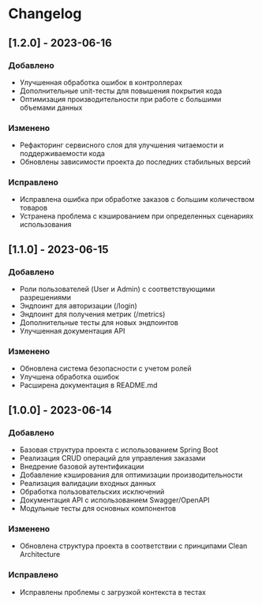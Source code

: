 # Changelog

## [1.2.0] - 2023-06-16

### Добавлено
- Улучшенная обработка ошибок в контроллерах
- Дополнительные unit-тесты для повышения покрытия кода
- Оптимизация производительности при работе с большими объемами данных

### Изменено
- Рефакторинг сервисного слоя для улучшения читаемости и поддерживаемости кода
- Обновлены зависимости проекта до последних стабильных версий

### Исправлено
- Исправлена ошибка при обработке заказов с большим количеством товаров
- Устранена проблема с кэшированием при определенных сценариях использования

## [1.1.0] - 2023-06-15

### Добавлено
- Роли пользователей (User и Admin) с соответствующими разрешениями
- Эндпоинт для авторизации (/login)
- Эндпоинт для получения метрик (/metrics)
- Дополнительные тесты для новых эндпоинтов
- Улучшенная документация API

### Изменено
- Обновлена система безопасности с учетом ролей
- Улучшена обработка ошибок
- Расширена документация в README.md

## [1.0.0] - 2023-06-14

### Добавлено
- Базовая структура проекта с использованием Spring Boot
- Реализация CRUD операций для управления заказами
- Внедрение базовой аутентификации
- Добавление кэширования для оптимизации производительности
- Реализация валидации входных данных
- Обработка пользовательских исключений
- Документация API с использованием Swagger/OpenAPI
- Модульные тесты для основных компонентов

### Изменено
- Обновлена структура проекта в соответствии с принципами Clean Architecture

### Исправлено
- Исправлены проблемы с загрузкой контекста в тестах

